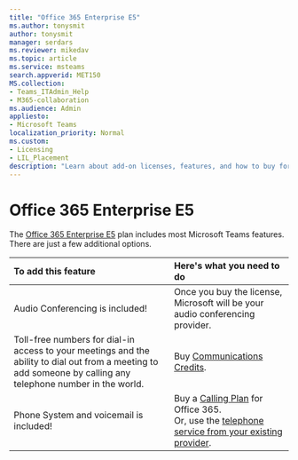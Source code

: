 ```yaml
---
title: "Office 365 Enterprise E5"
ms.author: tonysmit
author: tonysmit
manager: serdars
ms.reviewer: mikedav
ms.topic: article
ms.service: msteams
search.appverid: MET150
MS.collection: 
- Teams_ITAdmin_Help
- M365-collaboration
ms.audience: Admin
appliesto:
- Microsoft Teams
localization_priority: Normal
ms.custom:
- Licensing
- LIL_Placement
description: "Learn about add-on licenses, features, and how to buy for Office 365 Enterprise E5 plans. "
---
```


# Office 365 Enterprise E5

The [Office 365 Enterprise E5](https://products.office.com/business/office-365-enterprise-e5-business-software) plan includes most Microsoft Teams features. There are just a few additional options.
  
|To add this feature|Here's what you need to do |
|:------------------|:--------------------------|
|Audio Conferencing is included! <br/> |Once you buy the license, Microsoft will be your audio conferencing provider.<br/> |
|Toll-free numbers for dial-in access to your meetings and the ability to dial out from a meeting to add someone by calling any telephone number in the world.<br/> | Buy [Communications Credits](../set-up-communications-credits-for-your-organization.md).|
|Phone System and voicemail is included! <br/> |Buy a [Calling Plan](../calling-plans-for-office-365.md) for Office 365. <br/>  Or, use the [telephone service from your existing provider](microsoft-teams-add-on-licensing.md#bkmk_existing). |